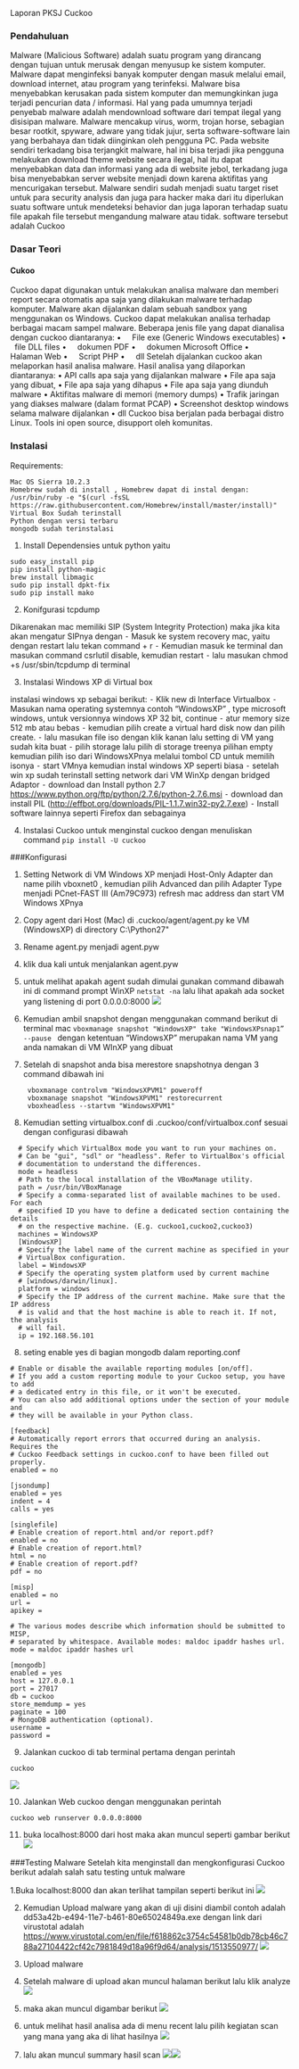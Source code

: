Laporan PKSJ Cuckoo

### Pendahuluan 

Malware (Malicious Software) adalah suatu program yang dirancang dengan tujuan untuk merusak dengan menyusup ke sistem komputer. Malware dapat menginfeksi banyak komputer dengan masuk melalui email, download internet, atau program yang terinfeksi.
Malware bisa menyebabkan kerusakan pada sistem komputer dan memungkinkan juga terjadi pencurian data / informasi. Hal yang pada umumnya terjadi penyebab malware adalah mendownload software dari tempat ilegal yang disisipan malware. Malware mencakup virus, worm, trojan horse, sebagian besar rootkit, spyware, adware yang tidak jujur, serta software-software lain yang berbahaya dan tidak diinginkan oleh pengguna PC.
Pada website sendiri terkadang bisa terjangkit malware, hal ini bisa terjadi jika pengguna melakukan download theme website secara ilegal, hal itu dapat menyebabkan data dan informasi yang ada di website jebol, terkadang juga bisa menyebabkan server website menjadi down karena aktifitas yang mencurigakan tersebut.
Malware sendiri sudah menjadi suatu target riset untuk para security analysis dan juga para hacker maka dari itu diperlukan suatu software untuk mendeteksi behavior dan juga laporan terhadap suatu file apakah file tersebut mengandung malware atau tidak. software tersebut adalah Cuckoo


### Dasar Teori 
#### Cukoo 

Cuckoo dapat digunakan untuk melakukan analisa malware dan memberi report secara otomatis apa saja yang dilakukan malware terhadap komputer. Malware akan dijalankan dalam sebuah sandbox yang menggunakan os Windows. Cuckoo dapat melakukan analisa terhadap berbagai macam sampel malware. Beberapa jenis file yang dapat dianalisa dengan cuckoo diantaranya:
•     File exe (Generic Windows executables)
•     file DLL files
•     dokumen PDF
•     dokumen Microsoft Office
•     Halaman Web
•     Script PHP
•     dll
Setelah dijalankan cuckoo akan melaporkan hasil analisa malware. Hasil analisa yang dilaporkan diantaranya:
	•	API calls apa saja yang dijalankan malware
	•	File apa saja yang dibuat,
	•	File apa saja yang dihapus
	•	File apa saja yang diunduh malware
	•	Aktifitas malware di memori (memory dumps)
	•	Trafik jaringan yang diakses malware (dalam format PCAP)
	•	Screenshot desktop windows selama malware dijalankan
	•	dll
Cuckoo bisa berjalan pada berbagai distro Linux. Tools ini open source, disupport oleh komunitas. 

### Instalasi

Requirements:
```
Mac OS Sierra 10.2.3
Homebrew sudah di install , Homebrew dapat di instal dengan:
/usr/bin/ruby -e "$(curl -fsSL https://raw.githubusercontent.com/Homebrew/install/master/install)"
Virtual Box Sudah terinstall
Python dengan versi terbaru
mongodb sudah terinstalasi
```

1. Install Dependensies untuk python yaitu
```
sudo easy_install pip
pip install python-magic
brew install libmagic
sudo pip install dpkt-fix
sudo pip install mako
```

2. Konifgurasi tcpdump

Dikarenakan mac memiliki SIP (System Integrity Protection) maka jika kita akan mengatur SIPnya dengan 
	⁃	Masuk ke system recovery mac, yaitu dengan restart lalu tekan command + r
	⁃	Kemudian masuk ke terminal dan masukan command csrlutil disable, kemudian restart
	⁃	lalu masukan chmod +s /usr/sbin/tcpdump di terminal

3. Instalasi Windows XP di Virtual box

instalasi windows xp sebagai berikut:
	⁃	Klik new di Interface Virtualbox
	⁃	Masukan nama operating systemnya contoh “WindowsXP” , type microsoft windows, untuk versionnya windows XP 32 bit, continue
	⁃	atur memory size 512 mb atau bebas
	⁃	kemudian pilih create a virtual hard disk now dan pilih create.
	⁃	lalu masukan file iso dengan klik kanan lalu setting di VM yang sudah kita buat
	⁃	pilih storage lalu pilih di storage treenya pilihan empty kemudian pilih iso dari WindowsXPnya melalui tombol CD untuk memilih isonya
	⁃	start VMnya kemudian instal windows XP seperti biasa
	⁃	setelah win xp sudah terinstall setting network dari VM WinXp dengan bridged Adaptor
	⁃	download dan Install python 2.7 https://www.python.org/ftp/python/2.7.6/python-2.7.6.msi
	⁃	download dan install PIL (http://effbot.org/downloads/PIL-1.1.7.win32-py2.7.exe)
	⁃	Install software lainnya seperti Firefox dan sebagainya

4. Instalasi Cuckoo
untuk menginstal cuckoo dengan menuliskan command
	``` pip install -U cuckoo ``` 

###Konfigurasi

1. Setting Network di VM Windows XP menjadi Host-Only Adapter dan name pilih vboxnet0 , kemudian pilih Advanced dan pilih Adapter Type menjadi PCnet-FAST III (Am79C973) refresh mac address dan start VM Windows XPnya

2. Copy agent dari Host (Mac) di .cuckoo/agent/agent.py ke VM (WindowsXP) di directory C:\Python27\"

3. Rename agent.py menjadi agent.pyw

4. klik dua kali untuk menjalankan agent.pyw

5. untuk melihat apakah agent sudah dimulai gunakan command dibawah ini di command prompt WinXP
		``` netstat -na ```
	lalu lihat apakah ada socket yang listening di port 0.0.0.0:8000
![](/SebelumAgentpywdanSesudah.png)

5. Kemudian ambil snapshot dengan menggunakan command berikut di terminal mac
	```vboxmanage snapshot "WindowsXP" take "WindowsXPsnap1” --pause ```
	dengan ketentuan “WindowsXP” merupakan nama VM yang anda namakan di VM WInXP yang dibuat
6. Setelah di snapshot anda bisa merestore snapshotnya dengan 3 command dibawah ini
	```
 	 vboxmanage controlvm "WindowsXPVM1" poweroff  
 	 vboxmanage snapshot "WindowsXPVM1" restorecurrent  
 	 vboxheadless --startvm "WindowsXPVM1"  
	``` 

7. Kemudian setting virtualbox.conf di .cuckoo/conf/virtualbox.conf sesuai dengan configurasi dibawah
```[virtualbox]  
  # Specify which VirtualBox mode you want to run your machines on.  
  # Can be "gui", "sdl" or "headless". Refer to VirtualBox's official  
  # documentation to understand the differences.  
  mode = headless  
  # Path to the local installation of the VBoxManage utility.  
  path = /usr/bin/VBoxManage  
  # Specify a comma-separated list of available machines to be used. For each  
  # specified ID you have to define a dedicated section containing the details  
  # on the respective machine. (E.g. cuckoo1,cuckoo2,cuckoo3)  
  machines = WindowsXP 
  [WindowsXP]  
  # Specify the label name of the current machine as specified in your  
  # VirtualBox configuration.  
  label = WindowsXP
  # Specify the operating system platform used by current machine  
  # [windows/darwin/linux].  
  platform = windows  
  # Specify the IP address of the current machine. Make sure that the IP address  
  # is valid and that the host machine is able to reach it. If not, the analysis  
  # will fail.  
  ip = 192.168.56.101
```
8. seting enable yes di bagian mongodb dalam reporting.conf
```
# Enable or disable the available reporting modules [on/off].
# If you add a custom reporting module to your Cuckoo setup, you have to add
# a dedicated entry in this file, or it won't be executed.
# You can also add additional options under the section of your module and
# they will be available in your Python class.

[feedback]
# Automatically report errors that occurred during an analysis. Requires the
# Cuckoo Feedback settings in cuckoo.conf to have been filled out properly.
enabled = no

[jsondump]
enabled = yes
indent = 4
calls = yes

[singlefile]
# Enable creation of report.html and/or report.pdf?
enabled = no
# Enable creation of report.html?
html = no
# Enable creation of report.pdf?
pdf = no

[misp]
enabled = no
url =
apikey =

# The various modes describe which information should be submitted to MISP,
# separated by whitespace. Available modes: maldoc ipaddr hashes url.
mode = maldoc ipaddr hashes url

[mongodb]
enabled = yes
host = 127.0.0.1
port = 27017
db = cuckoo
store_memdump = yes
paginate = 100
# MongoDB authentication (optional).
username =
password =
```

9. Jalankan cuckoo di tab terminal pertama dengan perintah
```
cuckoo
``` 
![](/Cuckoonya.png)

10. Jalankan Web cuckoo dengan menggunakan perintah
```
cuckoo web runserver 0.0.0.0:8000
```

11. buka localhost:8000 dari host maka akan muncul seperti gambar berikut
![](/TampilanAwalCuckoo.png)

###Testing Malware
Setelah kita menginstall dan mengkonfigurasi Cuckoo berikut adalah salah satu testing untuk malware

1.Buka localhost:8000 dan akan terlihat tampilan seperti berikut ini 
![](/TampilanAwalCuckoo.png)

2. Kemudian Upload malware yang akan di uji disini diambil contoh adalah dd53a42b-e494-11e7-b461-80e65024849a.exe dengan link dari virustotal adalah https://www.virustotal.com/en/file/f618862c3754c54581b0db78cb46c788a27104422cf42c7981849d18a96f9d64/analysis/1513550977/
![](/Uploading.png)
3. Upload malware

4. Setelah malware di upload akan muncul halaman berikut lalu klik analyze
![](/SetelahUpload.png)

5. maka akan muncul digambar berikut 
![](/HasilScan.png)

6. untuk melihat hasil analisa ada di menu recent lalu pilih kegiatan scan yang mana yang aka di lihat hasilnya 
![](/PilihHasil.png)

7. lalu akan muncul summary hasil scan
![](/SummaryHasilScan.png)![](/SummaryScan.png)
